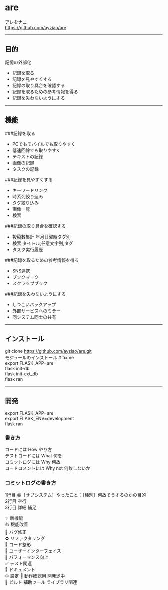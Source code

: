 # are
アレをナニ  
https://github.com/ayziao/are

---
## 目的
記憶の外部化
* 記録を取る
* 記録を見やすくする
* 記録の取り具合を確認する
* 記録を取るための参考情報を得る
* 記録を失わないようにする

---
## 機能
###記録を取る
* PCでもモバイルでも取りやすく
* 低速回線でも取りやすく
* テキストの記録
* 画像の記録
* タスクの記録

###記録を見やすくする
* キーワードリンク
* 時系列絞り込み
* タグ絞り込み
* 画像一覧
* 検索

###記録の取り具合を確認する
* 投稿数集計 年月日曜時タグ別
* 検索 タイトル,任意文字列,タグ
* タスク実行履歴

###記録を取るための参考情報を得る
* SNS連携
* ブックマーク
* スクラップブック

###記録を失わないようにする
* しつこいバックアップ
* 外部サービスへのミラー
* 同システム同士の共有

---
## インストール
git clone https://github.com/ayziao/are.git  
モジュールのインストール  # fixme  
export FLASK_APP=are  
flask init-db  
flask init-ext_db  
flask ran  

---
## 開発
export FLASK_APP=are  
export FLASK_ENV=development  
flask ran  

### 書き方
コードには How やり方  
テストコードには What 何を   
コミットログには Why 何故  
コードコメントには Why not 何故しないか  

### コミットログの書き方
1行目 😀［サブシステム］やったこと：［種別］何故そうするのかの目的  
2行目 空行  
3行目 詳細 補足  

✨ 新機能  
👍 機能改善  
🐜 バグ修正  
♻️ リファクタリング  
🧹 コード整形  
🎨 ユーザーインターフェイス  
💪 パフォーマンス向上  
✅ テスト関連  
📜 ドキュメント  
⚙ 設定
🚧 動作確認用 開発途中  
🤖 ビルド 補助ツール ライブラリ関連  
